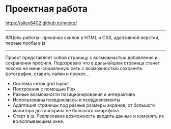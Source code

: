 # Проектная работа

https://allex8402.github.io/mesto/



---

##Цель работы- прокачка скилов в HTML и CSS, адаптивной верстки, первые пробы в js

---

Проект представляет собой страницу с возможнастью добавления и сохранения профиля. Подозреваю что в дальнейшем страница станет похожа на мини-социальную сеть с возможностью сохранять фотографии, ставить лайки и прочее...

- Система сеток grid layout
- Построения с помощью Flex
- Разные возможности позиционирования и интерактива
- Использованы псевдоклассы и псевдоэлементы
- Адаптация страницы под разные размеры экранов, от большого манитора до тачскрина не большого смартфона.
- Старт в js. Реализована возможность вводить данные и изменять их во всплывающем окне.
